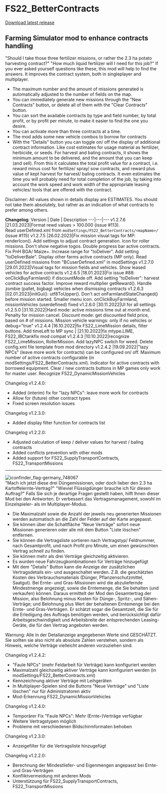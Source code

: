 # FS22_BetterContracts

[Download latest release](https://github.com/Mmtrx/FS22_BetterContracts/releases/latest)

Farming Simulator mod to enhance contracts handling
---
"Should I take those three fertilizer missions, or rather the 2.3 ha potato harvesting contract?" "How much liquid fertilizer will I need for this job?" If you ever asked yourself questions like these, this mod will help to find the answers. It improves the contract system, both in singleplayer and multiplayer.
- The maximum number and the amount of missions generated is automatically adjusted to the number of fields on the map.
- You can immediately generate new missions through the "New Contracts" button, or delete all of them with the "Clear Contracts" button.
- You can sort the available contracts by type and field number, by total profit, or by profit per minute, to make it easier to find the one you desire.
- You can activate more than three contracts at a time.
- The mod adds some new vehicle combos to borrow for contracts
- With the "Details" button you can toggle on/ off the display of additional contract information. Like cost estimates for usage material as fertilizer, herbicide, or seeds. For harvest and baling contracts, it shows the minimum amount to be delivered, and the amount that you can keep (and sell). From this it calculates the total profit value for a contract, i.e. reward minus cost for fertilize/ spray/ sow contracts, and reward plus value of kept harvest for harvest/ baling contracts. It even estimates the time you will probably need for total completion of the job, by taking into account the work speed and work width of the appropriate leasing vehicles/ tools that are offered with the contract.

Disclaimer: All values shown in details display are ESTIMATES. You should not take them absolutely, but rather as an indication of what contracts to prefer among others.

**Changelog**:
Version | Date | Description
---|---|---
v1.2.7.6 |21.03.2023|Format rewd values > 100.000 (issue #113). <br>Read userDefined.xml from `modSettings/FS22_BetterContracts/<mapName>/` (issue #115)
v1.2.7.5 |26.02.2023|Fix mission visual tags for MP: renderIcon(). Add settings to adjust contract generation. Icon for roller missions. Don't show negative togos. Double progress bar active contracts. Fix PnH BGA/ Maize+. Increase range for "toDeliver". Add setting "toDeliverBale". Display other farms active contracts (MP only). Read userDefined missions from "BCuserDefined.xml" in modSettings
v1.2.7.0 |29.01.2023|Visual tags for mission fields and vehicles. Show leased vehicles for active contracts 
v1.2.6.5 |18.01.2023|Fix issue #88: onClickBuyFarmland() if discountMode off. Add setting "toDeliver": harvest contract success factor. Improve reward multiplier getReward(). Handle zombie (pallet, bigbag) vehicles when dismissing contracts 
v1.2.6.3 |02.01.2023|initGui(): utf8ToUpper(). Don't act onFarmlandStateChanged() before mission started. Smaller menu icon. onClickBuyFarmland, missionVehicles (userdefined) fixed
v1.2.6.0 |30.11.2022|UI for all settings
v1.2.5.0 |31.10.2022|Hard mode: active missions time out at month end. Penalty for mission cancel. Discount mode: get discounted field price, based on # of missions. Mission vehicle warnings: only if no vehicles or debug="true"
v1.2.4.4 |16.10.2022|fix FS22_LimeMission details, filter buttons. Add timeLeft to MP sync
|        |21.10.2022|fix mtype.LIME, FS22_IBCtankfix mod compat
v1.2.4.3 |10.10.2022|recognize FS22_LimeMission, RollerMission. Add lazyNPC switch for weed. Delete config.xml file template from mod directory
v1.2.4.2 |19.09.2022|"lazy NPCs" (leave more work for contracts) can be configured on/ off. Maximum number of active contracts configurable (in modSettings/FS22_BetterContracts.xml). Indicator for active contracts with borrowed equipment. Clear / new contracts buttons in MP games only work for master user. Recognize FS22_DynamicMissionVehicles

Changelog v1.2.4.0:
- Added (interim) fix for "lazy NPCs": leave more work for contracts
- Allow for (future) other contract types 
- Fixed screen resolution issues

Changelog v1.2.3.0:
- Added display filter function for contracts list 

Changelog v1.2.2.0:
- Adjusted calculation of keep / deliver values for harvest / baling contracts
- Added conflicts prevention with other mods
- Added support for FS22_SupplyTransportContracts, FS22_TransportMissions
---
![iconfinder_flag-germany_748067](https://user-images.githubusercontent.com/7534621/114938948-08f06580-9e40-11eb-9bd9-cd9733f1c6bc.png)  
"Mach ich jetzt diese drei Düngemissionen, oder doch lieber den 2.3 ha Kartoffelernte-Vertrag?" "Wieviel Flüssigdünger brauche ich für diesen Auftrag?" Falls Sie sich je derartige Fragen gestellt haben, hilft Ihnen dieser Mod bei den Antworten. Er verbessert das Vertragsmanagement, sowohl im Einzelspieler- als im Multiplayer-Modus.
- Die Maximalzahl sowie die Anzahl der jeweils neu generierten Missionen werden automatisch an die Zahl der Felder auf der Karte angepasst.
- Sie können über die Schaltfläche "Neue Verträge" sofort neue Missionen generieren oder alle mit dem Button "Liste löschen" entfernen.
- Sie können die Vertragsliste sortieren nach Vertragstyp/ Feldnummer, nach Gesamtprofit, und nach Profit pro Minute, um einen gewünschten Vertrag schnell zu finden.
- Sie können mehr als drei Verträge gleichzeitig aktivieren.
- Es wurden neue Fahrzeugkombinationen für Verträge hinzugefügt
- Mit dem "Details" Button kann die Anzeige der zusätzlichen Vertragsdetails ein- und ausgeschaltet werden. Z.B. die geschätzten Kosten des Verbrauchsmaterials (Dünger, Pflanzenschutzmittel, Saatgut). Bei Ernte- und Gras-Missionen wird die abzuliefernde Mindestmenge angezeigt, sowie die Erntemenge, die Sie behalten (und verkaufen) können. Daraus ermittelt der Mod den Gesamtertrag der Mission, also Belohnung minus Kosten für Dünge-, Spritz-, und Sähen-Verträge; und Belohnung plus Wert der behaltenen Erntemenge bei den Ernte- und Gras-Verträgen. Er schätzt sogar die Gesamtzeit, die Sie für die Erledigung des Auftrags benötigen werden, und berücksichtigt dafür Arbeitsgeschwindigkeit und Arbeitsbreite der entsprechenden Leasing-Geräte, die für den Vertrag angeboten werden.

Warnung: Alle in der Detailanzeige angegebenen Werte sind GESCHÄTZT. Sie sollten sie also nicht als absolute Zahlen verstehen, sondern als Hinweis, welche Verträge vielleicht anderen vorzuziehen sind.

Changelog v1.2.4.2:
- "Faule NPCs" (mehr Feldarbeit für Verträge) kann konfiguriert werden
- Maximalzahl gleichzeitig aktiver Verträge kann konfiguriert werden (in modSettings/FS22_BetterContracts.xml)
- Kennzeichnung aktiver Verträge mit Leihgeräten 
- In Multiplayer-Spielen sind die Buttons "Neue Verträge" und "Liste löschen" nur für Administratoren aktiv
- Mod-Erkennung FS22_DynamicMissionVehicles

Changelog v1.2.4.0:
- Temporärer Fix "Faule NPCs": Mehr (Ernte-)Verträge verfügbar
- Weitere Vertragstypen möglich 
- Probleme mit verschiedenen Bildschirmformaten behoben 

Changelog v1.2.3.0:
- Anzeigefilter für die Vertragsliste hinzugefügt 

Changelog v1.2.2.0:
- Berechnung der Mindestliefer- und Eigenmengen angepasst bei Ernte- und Gras-Verträgen
- Konfliktvermeidung mit anderen Mods
- Unterstützung für FS22_SupplyTransportContracts, FS22_TransportMissions
